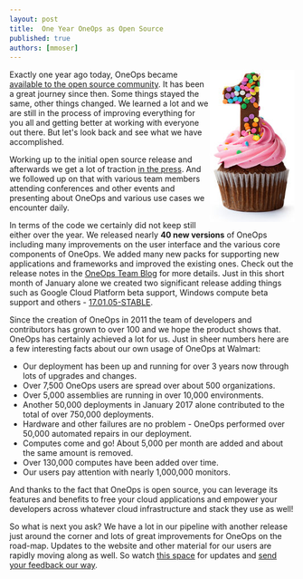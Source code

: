 ```yaml
---
layout: post
title:  One Year OneOps as Open Source
published: true
authors: [mmoser]
---
```


<img src="/assets/img/blog/one-year-birthday.jpg" align="right"/>

Exactly one year ago today, OneOps became
[available to the open source community](http://www.walmartlabs.com/2016/01/oneops-now-available/). It has been a great
journey since then. Some things stayed the same, other things changed. We learned a lot and we are still in the process
of improving everything for you all and getting better at working with everyone out there. But let's look back and see
what we have accomplished.

Working up to the initial open source release and afterwards we get a lot of traction
[in the press](/general/in-the-press.html). And we followed up on that with various team members attending conferences
and other events and presenting about OneOps and various use cases we encounter daily.

<!--more-->

In terms of the code we certainly did not keep still either over the year. We released nearly __40 new versions__
of OneOps including many improvements on the user interface and the various core components of OneOps. We added
many new packs for supporting new applications and frameworks and improved the existing ones. Check out the
release notes in the [OneOps Team Blog](/blog) for more details. Just in this short month of January alone we
created two significant release adding things such as Google Cloud Platform beta support, Windows compute beta
support and others - [17.01.05-STABLE](/general/blog/2017-01-05-oneops-release-170105stable.html).

Since the creation of OneOps in 2011 the team of developers and contributors has grown to over 100 and we hope the
product shows that. OneOps has certainly achieved a lot for us. Just in sheer numbers here are a few interesting
facts about our own usage of OneOps at Walmart:

- Our deployment has been up and running for over 3 years now through lots of upgrades and changes.
- Over 7,500 OneOps users are spread over about 500 organizations.
- Over 5,000 assemblies are running in over 10,000 environments.
- Another 50,000 deployments in January 2017 alone contributed to the total of over 750,000 deployments.
- Hardware and other failures are no problem - OneOps performed over 50,000 automated repairs in our deployment.
- Computes come and go! About 5,000 per month are added and about the same amount is removed.
- Over 130,000 computes have been added over time.
- Our users pay attention with nearly 1,000,000 monitors.

And thanks to the fact that OneOps is open source, you can leverage its features and benefits to free your cloud
applications and empower your developers across whatever cloud infrastructure and stack they use as well!

So what is next you ask? We have a lot in our pipeline with another release just around the corner and lots of
great improvements for OneOps on the road-map. Updates to the website and other material for our users are rapidly
moving along as well. So watch [this space](/general/blog/) for updates and
[send your feedback our way](http://oneops.com/general/contribute.html).
